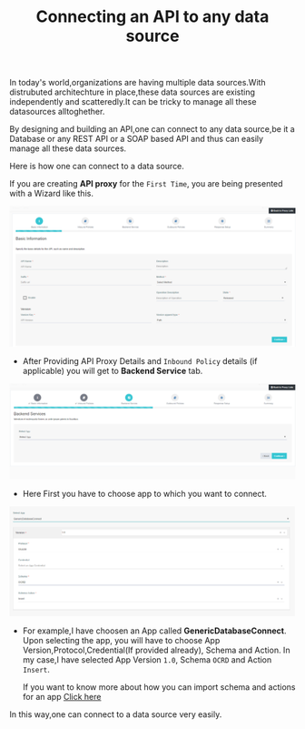 ﻿---
title: "Connecting an API to any data source"
toc: true
tag: developers
category: "API-Management"
menus: 
    howtoapi:
        icon: fa fa-gg
        category: "How to guides"
        title: "Connecting to external data source" 
---

In today's world,organizations are having multiple data sources.With distrubuted architechture in place,these data sources are existing independently and scatteredly.It can be tricky to manage all these datasources alltoghether.

By designing and building an API,one can connect to any data source,be it a Database or any REST API or a SOAP based API and thus can easily manage all these data sources.

Here is how one can connect to a data source.

If you are creating **API proxy** for the `First Time`, you are being presented with a Wizard like this.

![How To Connect Data Source Wizard](/staticfiles/api-management/media/HowToConnectDataSource-Wizard.PNG)

 * After Providing API Proxy Details and `Inbound Policy` details (if applicable) you will get to **Backend Service** tab.
 

![How To Connect Data Source Selectapp](/staticfiles/api-management/media/HowToConnectDataSource-selectapp.PNG)

 * Here First you have to choose app to which you want to connect.

![How To Connect Data Source Appandappversion](/staticfiles/api-management/media/HowToConnectDataSource-appandappversion.PNG)

 * For example,I have choosen an App called **GenericDatabaseConnect**. Upon selecting the app, you will have to choose
   App Version,Protocol,Credential(If provided already), Schema and Action. In my case,I have selected App Version `1.0`,
   Schema `OCRD` and Action `Insert`.

   If you want to know more about how you can import schema and actions for an app
   [Click here](/app-management/handling-schemas-on-apps) 

In this way,one can connect to a data source very easily.